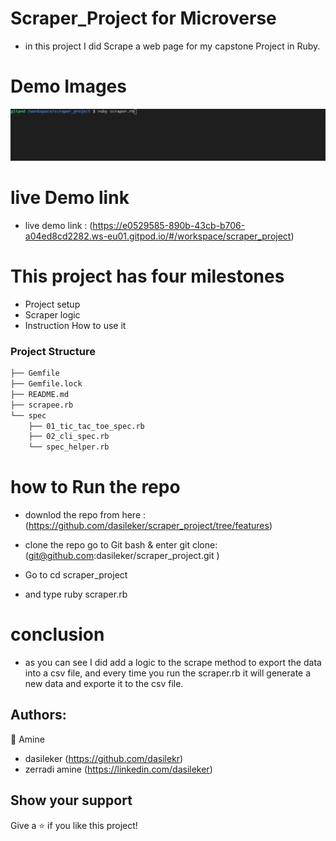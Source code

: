 # Scraper_Project  for Microverse

- in this project I did Scrape a web page for my capstone Project in Ruby.

# Demo Images

![image](./scraper.gif)


# live Demo link

- live demo link : (https://e0529585-890b-43cb-b706-a04ed8cd2282.ws-eu01.gitpod.io/#/workspace/scraper_project)


# This project has four milestones
- Project setup
- Scraper logic
- Instruction How to use it

### Project Structure

```bash 
├── Gemfile
├── Gemfile.lock
├── README.md
├── scrapee.rb
└── spec
    ├── 01_tic_tac_toe_spec.rb
    ├── 02_cli_spec.rb
    └── spec_helper.rb
```

# how to Run the repo 

- downlod the repo from here : (https://github.com/dasileker/scraper_project/tree/features)

- clone the repo go to Git bash & enter git clone: (git@github.com:dasileker/scraper_project.git )

- Go to cd scraper_project 

- and type ruby scraper.rb


# conclusion


- as you can see I did add a logic to the scrape method to export the data into a csv file, and every time you run the scraper.rb it will generate a new data and exporte it to the csv file.


## Authors:
👤 Amine

* dasileker (https://github.com/dasilekr)
* zerradi amine (https://linkedin.com/dasileker)

## Show your support

Give a ⭐️ if you like this project!
